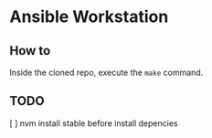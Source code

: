 # Ansible Workstation 

## How to
Inside the cloned repo, execute the `make` command.

## TODO
[ ] nvm install stable before install depencies